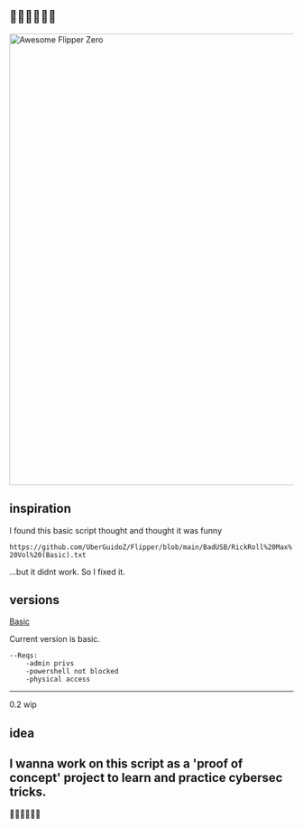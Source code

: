 🦆🦆🦆🦆🦆🦆
-----
<img src="https://github.com/2alf/DuckyMaxVol/assets/113948114/12f11ae9-ec1f-4202-a790-95973b6037f8" width="800px" align="center" alt="Awesome Flipper Zero" title="Awesome Flipper Zero">


## inspiration
I found this basic script thought and thought it was funny

```https://github.com/UberGuidoZ/Flipper/blob/main/BadUSB/RickRoll%20Max%20Vol%20(Basic).txt```

...but it didnt work. So I fixed it.

## versions
[Basic](https://github.com/2alf/DuckyMaxVol/blob/main/EvaKanyePayloadBASIC.txt)

  Current version is basic.
  
    --Reqs:
        -admin privs
        -powershell not blocked
        -physical access 
-----
0.2
  wip

## idea
 I wanna work on this script as a 'proof of concept' project to learn and practice cybersec tricks.
 -----
🦆🦆🦆🦆🦆🦆
